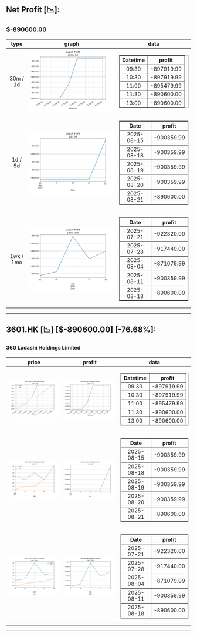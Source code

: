 ## Net Profit [📉]:
### $-890600.00
|type|graph|data|
|:---:|:---:|:---:|
|30m / 1d|![net_profit](image/overall_30m-1d.png)|<table border="1" class="dataframe"> <thead> <tr style="text-align: center;"> <th>Datetime</th> <th>profit</th> </tr> </thead> <tbody> <tr> <td>09:30</td> <td>-897919.99</td> </tr> <tr> <td>10:30</td> <td>-897919.99</td> </tr> <tr> <td>11:00</td> <td>-895479.99</td> </tr> <tr> <td>11:30</td> <td>-890600.00</td> </tr> <tr> <td>13:00</td> <td>-890600.00</td> </tr> </tbody></table>|
|1d / 5d|![net_profit](image/overall_1d-5d.png)|<table border="1" class="dataframe"> <thead> <tr style="text-align: center;"> <th>Date</th> <th>profit</th> </tr> </thead> <tbody> <tr> <td>2025-08-15</td> <td>-900359.99</td> </tr> <tr> <td>2025-08-18</td> <td>-900359.99</td> </tr> <tr> <td>2025-08-19</td> <td>-900359.99</td> </tr> <tr> <td>2025-08-20</td> <td>-900359.99</td> </tr> <tr> <td>2025-08-21</td> <td>-890600.00</td> </tr> </tbody></table>|
|1wk / 1mo|![net_profit](image/overall_1wk-1mo.png)|<table border="1" class="dataframe"> <thead> <tr style="text-align: center;"> <th>Date</th> <th>profit</th> </tr> </thead> <tbody> <tr> <td>2025-07-21</td> <td>-922320.00</td> </tr> <tr> <td>2025-07-28</td> <td>-917440.00</td> </tr> <tr> <td>2025-08-04</td> <td>-871079.99</td> </tr> <tr> <td>2025-08-11</td> <td>-900359.99</td> </tr> <tr> <td>2025-08-18</td> <td>-890600.00</td> </tr> </tbody></table>|
---
## 3601.HK [📉] [$-890600.00] [-76.68%]:
#### 360 Ludashi Holdings Limited
|price|profit|data|
|:---:|:---:|:---:|
|![price](image/3601.HK_30m-1d_price.png)|![profit](image/3601.HK_30m-1d_profit.png)|<table border="1" class="dataframe"> <thead> <tr style="text-align: center;"> <th>Datetime</th> <th>profit</th> </tr> </thead> <tbody> <tr> <td>09:30</td> <td>-897919.99</td> </tr> <tr> <td>10:30</td> <td>-897919.99</td> </tr> <tr> <td>11:00</td> <td>-895479.99</td> </tr> <tr> <td>11:30</td> <td>-890600.00</td> </tr> <tr> <td>13:00</td> <td>-890600.00</td> </tr> </tbody></table>|
|![price](image/3601.HK_1d-5d_price.png)|![profit](image/3601.HK_1d-5d_profit.png)|<table border="1" class="dataframe"> <thead> <tr style="text-align: center;"> <th>Date</th> <th>profit</th> </tr> </thead> <tbody> <tr> <td>2025-08-15</td> <td>-900359.99</td> </tr> <tr> <td>2025-08-18</td> <td>-900359.99</td> </tr> <tr> <td>2025-08-19</td> <td>-900359.99</td> </tr> <tr> <td>2025-08-20</td> <td>-900359.99</td> </tr> <tr> <td>2025-08-21</td> <td>-890600.00</td> </tr> </tbody></table>|
|![price](image/3601.HK_1wk-1mo_price.png)|![profit](image/3601.HK_1wk-1mo_profit.png)|<table border="1" class="dataframe"> <thead> <tr style="text-align: center;"> <th>Date</th> <th>profit</th> </tr> </thead> <tbody> <tr> <td>2025-07-21</td> <td>-922320.00</td> </tr> <tr> <td>2025-07-28</td> <td>-917440.00</td> </tr> <tr> <td>2025-08-04</td> <td>-871079.99</td> </tr> <tr> <td>2025-08-11</td> <td>-900359.99</td> </tr> <tr> <td>2025-08-18</td> <td>-890600.00</td> </tr> </tbody></table>|
---
